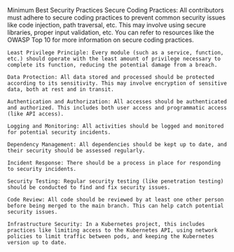 Minimum Best Security Practices
    Secure Coding Practices: All contributors must adhere to secure coding practices to prevent common security issues like code injection, path traversal, etc. This may involve using secure libraries, proper input validation, etc. You can refer to resources like the OWASP Top 10 for more information on secure coding practices.

    Least Privilege Principle: Every module (such as a service, function, etc.) should operate with the least amount of privilege necessary to complete its function, reducing the potential damage from a breach.

    Data Protection: All data stored and processed should be protected according to its sensitivity. This may involve encryption of sensitive data, both at rest and in transit.

    Authentication and Authorization: All accesses should be authenticated and authorized. This includes both user access and programmatic access (like API access).

    Logging and Monitoring: All activities should be logged and monitored for potential security incidents.

    Dependency Management: All dependencies should be kept up to date, and their security should be assessed regularly.

    Incident Response: There should be a process in place for responding to security incidents.

    Security Testing: Regular security testing (like penetration testing) should be conducted to find and fix security issues.

    Code Review: All code should be reviewed by at least one other person before being merged to the main branch. This can help catch potential security issues.

    Infrastructure Security: In a Kubernetes project, this includes practices like limiting access to the Kubernetes API, using network policies to limit traffic between pods, and keeping the Kubernetes version up to date.

